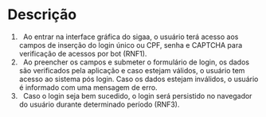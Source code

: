
# Descrição
1. &nbsp;&nbsp;Ao entrar na interface gráfica do sigaa, o usuário terá acesso aos campos de inserção do login único ou CPF, senha e CAPTCHA para verificação de acessos por bot (RNF1).
2. &nbsp;&nbsp;Ao preencher os campos e submeter o formulário de login, os dados são verificados pela aplicação e caso estejam válidos, o usuário tem acesso ao sistema pós login. Caso os dados estejam inválidos, o usuário é informado com uma mensagem de erro.
3. &nbsp;&nbsp;Caso o login seja bem sucedido, o login será persistido no navegador do usuário durante determinado período (RNF3).

